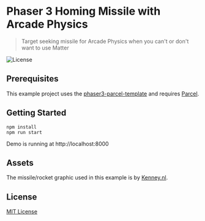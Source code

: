 # Phaser 3 Homing Missile with Arcade Physics
> Target seeking missile for Arcade Physics when you can't or don't want to use Matter

![License](https://img.shields.io/badge/license-MIT-green)

## Prerequisites

This example project uses the [phaser3-parcel-template](https://github.com/ourcade/phaser3-parcel-template) and requires [Parcel](https://parceljs.org/).

## Getting Started

```
npm install
npm run start
```

Demo is running at http://localhost:8000

## Assets

The missile/rocket graphic used in this example is by [Kenney.nl](http://kenney.nl).

## License

[MIT License](https://github.com/ourcade/phaser3-homing-missile-arcade-physics/blob/master/LICENSE)
